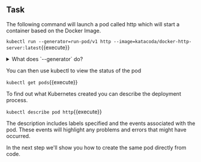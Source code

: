 ## Task

The following command will launch a pod called http which will start a container based on the Docker Image.

`kubectl run --generator=run-pod/v1 http --image=katacoda/docker-http-server:latest`{{execute}}

<details>
    <summary>What does `--generator` do?</summary>
    <p>A <em>generator</em> is a what k8s uses to decide what type of resource to create, such as a pod, a deployment, a job, etc.</p>
    <p>This was deprecated in k8s v1.17 and defaults to `run-pod/v1`.</p>
    <p>
        More info:
        <ul>
            <li><a href="https://kubernetes.io/docs/reference/generated/kubectl/kubectl-commands#run" target="_blank">kubectl run documentation</a>
            <li><a href="https://kubernetes.io/docs/reference/kubectl/conventions/#generators" target="_blank">kubectl convernsions: generators</a></li>
            <li><a href="https://v1-17.docs.kubernetes.io/docs/reference/kubectl/conventions/#generators" target="_blank">Deprecated list of generators</a></li>
        </ul>
</details>

You can then use kubectl to view the status of the pod

`kubectl get pods`{{execute}}

To find out what Kubernetes created you can describe the deployment process.

`kubectl describe pod http`{{execute}}

The description includes labels specified and the events associated with the pod. These events will highlight any problems and errors that might have occurred.

In the next step we'll show you how to create the same pod directly from code.
